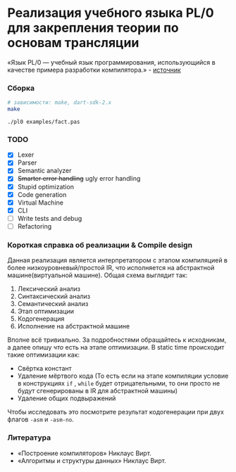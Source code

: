 
# Реализация учебного языка PL/0 для закрепления теории по основам трансляции

«‎Язык PL/0 — учебный язык программирования, использующийся в качестве примера разработки компилятора.» - [источник](http://progopedia.ru/language/pl0/)

### Сборка
```bash
# зависимости: make, dart-sdk-2.x
make
```

```
./pl0 examples/fact.pas
```

### TODO
- [x] Lexer
- [x] Parser
- [x] Semantic analyzer
- [x] ~~Smarter error handling~~ ugly error handling
- [x] Stupid optimization
- [x] Code generation
- [x] Virtual Machine
- [x] CLI
- [ ] Write tests and debug
- [ ] Refactoring

### Короткая справка об реализации & Compile design
Данная реализация является интерпретатором с этапом компиляцией
в более низкоуровневый/простой IR, что исполняется на абстрактной машине(виртуальной машине). Общая схема выглядит так:
1. Лексический анализ
2. Синтаксический анализ
3. Семантический анализ
4. Этап оптимизации
5. Кодогенерация
6. Исполнение на абстрактной машине

Вполне всё тривиально. За подробностями обращайтесь к исходникам, а далее опишу *что* есть на этапе оптимизации. В static time происходит такие оптимизации как:
- Свёртка констант
- Удаление мёртвого кода (То есть если на этапе компиляции условие в конструкциях `if` , `while` будет отрицательными, то они просто не будут сгенерированы в IR для абстрактной машины)
- Удаление общих подвыражений

Чтобы исследовать это посмотрите результат кодогенерации при двух флагов `-asm` и `-asm-no`.

### Литература
- «‎Построение компиляторов» Никлаус Вирт.
- «‎Алгоритмы и структуры данных» Никлаус Вирт.
